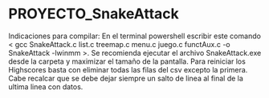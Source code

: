 # PROYECTO_SnakeAttack
Indicaciones para compilar:
En el terminal powershell escribir este comando < gcc SnakeAttack.c list.c treemap.c  menu.c juego.c functAux.c -o SnakeAttack -lwinmm >.
Se recomienda ejecutar el archivo SnakeAttack.exe desde la carpeta y maximizar el tamaño de la pantalla.
Para reiniciar los Highscores basta con eliminar todas las filas del csv excepto la primera. Cabe recalcar que se debe dejar siempre un salto de linea al final de la ultima linea con datos.
